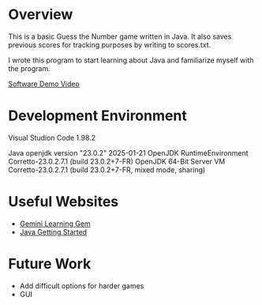 # Overview

This is a basic Guess the Number game written in Java. It also saves previous scores for tracking purposes by writing to scores.txt.

I wrote this program to start learning about Java and familiarize myself with the program.

[Software Demo Video](https://youtu.be/zruG4USlElQ)

# Development Environment

Visual Studion Code 1.98.2

Java 
openjdk version "23.0.2" 2025-01-21
OpenJDK RuntimeEnvironment Corretto-23.0.2.7.1 (build 23.0.2+7-FR)
OpenJDK 64-Bit Server VM Corretto-23.0.2.7.1 (build 23.0.2+7-FR, mixed mode, sharing)

# Useful Websites

- [Gemini Learning Gem](gemini.google.com)
- [Java Getting Started](https://dev.java/learn/getting-started/)

# Future Work

- Add difficult options for harder games
- GUI